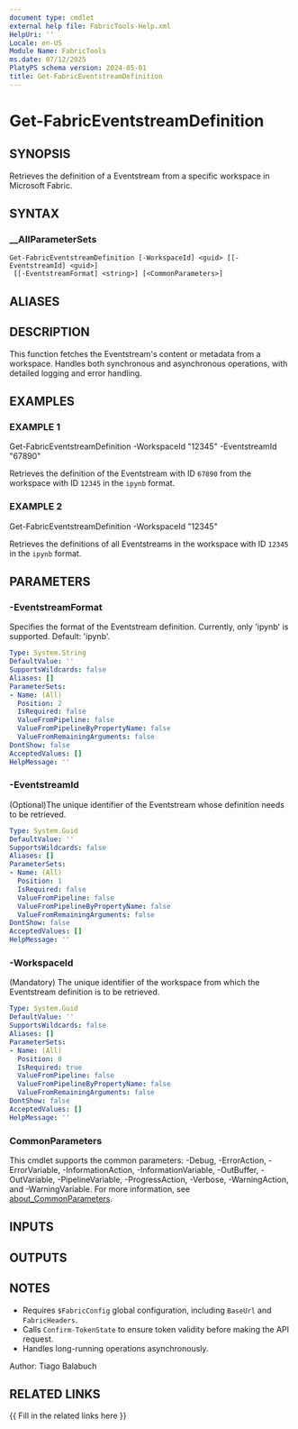 ```yaml
---
document type: cmdlet
external help file: FabricTools-Help.xml
HelpUri: ''
Locale: en-US
Module Name: FabricTools
ms.date: 07/12/2025
PlatyPS schema version: 2024-05-01
title: Get-FabricEventstreamDefinition
---
```


# Get-FabricEventstreamDefinition

## SYNOPSIS

Retrieves the definition of a Eventstream from a specific workspace in Microsoft Fabric.

## SYNTAX

### __AllParameterSets

```
Get-FabricEventstreamDefinition [-WorkspaceId] <guid> [[-EventstreamId] <guid>]
 [[-EventstreamFormat] <string>] [<CommonParameters>]
```

## ALIASES

## DESCRIPTION

This function fetches the Eventstream's content or metadata from a workspace.
Handles both synchronous and asynchronous operations, with detailed logging and error handling.

## EXAMPLES

### EXAMPLE 1

Get-FabricEventstreamDefinition -WorkspaceId "12345" -EventstreamId "67890"

Retrieves the definition of the Eventstream with ID `67890` from the workspace with ID `12345` in the `ipynb` format.

### EXAMPLE 2

Get-FabricEventstreamDefinition -WorkspaceId "12345"

Retrieves the definitions of all Eventstreams in the workspace with ID `12345` in the `ipynb` format.

## PARAMETERS

### -EventstreamFormat

Specifies the format of the Eventstream definition.
Currently, only 'ipynb' is supported.
Default: 'ipynb'.

```yaml
Type: System.String
DefaultValue: ''
SupportsWildcards: false
Aliases: []
ParameterSets:
- Name: (All)
  Position: 2
  IsRequired: false
  ValueFromPipeline: false
  ValueFromPipelineByPropertyName: false
  ValueFromRemainingArguments: false
DontShow: false
AcceptedValues: []
HelpMessage: ''
```

### -EventstreamId

(Optional)The unique identifier of the Eventstream whose definition needs to be retrieved.

```yaml
Type: System.Guid
DefaultValue: ''
SupportsWildcards: false
Aliases: []
ParameterSets:
- Name: (All)
  Position: 1
  IsRequired: false
  ValueFromPipeline: false
  ValueFromPipelineByPropertyName: false
  ValueFromRemainingArguments: false
DontShow: false
AcceptedValues: []
HelpMessage: ''
```

### -WorkspaceId

(Mandatory) The unique identifier of the workspace from which the Eventstream definition is to be retrieved.

```yaml
Type: System.Guid
DefaultValue: ''
SupportsWildcards: false
Aliases: []
ParameterSets:
- Name: (All)
  Position: 0
  IsRequired: true
  ValueFromPipeline: false
  ValueFromPipelineByPropertyName: false
  ValueFromRemainingArguments: false
DontShow: false
AcceptedValues: []
HelpMessage: ''
```

### CommonParameters

This cmdlet supports the common parameters: -Debug, -ErrorAction, -ErrorVariable,
-InformationAction, -InformationVariable, -OutBuffer, -OutVariable, -PipelineVariable,
-ProgressAction, -Verbose, -WarningAction, and -WarningVariable. For more information, see
[about_CommonParameters](https://go.microsoft.com/fwlink/?LinkID=113216).

## INPUTS

## OUTPUTS

## NOTES

- Requires `$FabricConfig` global configuration, including `BaseUrl` and `FabricHeaders`.
- Calls `Confirm-TokenState` to ensure token validity before making the API request.
- Handles long-running operations asynchronously.

Author: Tiago Balabuch

## RELATED LINKS

{{ Fill in the related links here }}

